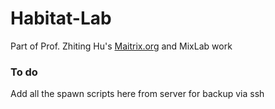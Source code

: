 # Habitat-Lab
Part of Prof. Zhiting Hu's [Maitrix.org](https://maitrix.org/) and MixLab work


### To do 
Add all the spawn scripts here from server for backup via ssh 
